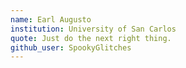 ```yaml
---
name: Earl Augusto
institution: University of San Carlos
quote: Just do the next right thing.
github_user: SpookyGlitches
---
```


